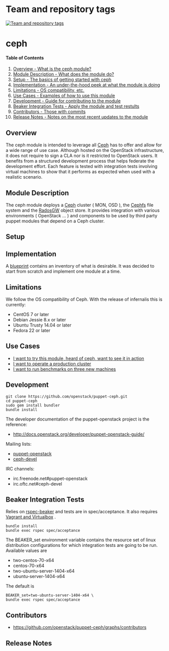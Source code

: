 Team and repository tags
========================

[![Team and repository tags](http://governance.openstack.org/badges/puppet-ceph.svg)](http://governance.openstack.org/reference/tags/index.html)

<!-- Change things from this point on -->

ceph
====

#### Table of Contents

1. [Overview - What is the ceph module?](#overview)
2. [Module Description - What does the module do?](#module-description)
3. [Setup - The basics of getting started with ceph](#setup)
4. [Implementation - An under-the-hood peek at what the module is doing](#implementation)
5. [Limitations - OS compatibility, etc.](#limitations)
6. [Use Cases - Examples of how to use this module](#limitations)
7. [Development - Guide for contributing to the module](#development)
8. [Beaker Integration Tests - Apply the module and test restults](#integration-tests)
9. [Contributors - Those with commits](#contributors)
10. [Release Notes - Notes on the most recent updates to the module](#release-notes)

Overview
--------

The ceph module is intended to leverage all [Ceph](http://ceph.com/) has to offer and allow for a wide range of use case. Although hosted on the OpenStack infrastructure, it does not require to sign a CLA nor is it restricted to OpenStack users. It benefits from a structured development process that helps federate the development effort. Each feature is tested with integration tests involving virtual machines to show that it performs as expected when used with a realistic scenario.

Module Description
------------------

The ceph module deploys a [Ceph](http://ceph.com/) cluster ( MON, OSD ), the [Cephfs](http://ceph.com/docs/next/cephfs/) file system and the [RadosGW](http://ceph.com/docs/next/radosgw/) object store. It provides integration with various environments ( OpenStack ... ) and components to be used by third party puppet modules that depend on a Ceph cluster.

Setup
-----

Implementation
--------------

A [blueprint](https://wiki.openstack.org/wiki/Puppet-openstack/ceph-blueprint) contains an inventory of what is desirable. It was decided to start from scratch and implement one module at a time.

Limitations
-----------

We follow the OS compatibility of Ceph. With the release of infernalis this is currently:

* CentOS 7 or later
* Debian Jessie 8.x or later
* Ubuntu Trusty 14.04 or later
* Fedora 22 or later

Use Cases
---------

* [I want to try this module, heard of ceph, want to see it in action](USECASES.md#i-want-to-try-this-module,-heard-of-ceph,-want-to-see-it-in-action)
* [I want to operate a production cluster](USECASES.md#i-want-to-operate-a-production-cluster)
* [I want to run benchmarks on three new machines](USECASES.md#i-want-to-run-benchmarks-on-three-new-machines)

Development
-----------

```
git clone https://github.com/openstack/puppet-ceph.git
cd puppet-ceph
sudo gem install bundler
bundle install
```

The developer documentation of the puppet-openstack project is the reference:

* http://docs.openstack.org/developer/puppet-openstack-guide/

Mailing lists:

* [puppet-openstack](https://groups.google.com/a/puppet.com/forum/#!forum/puppet-openstack)
* [ceph-devel](http://ceph.com/resources/mailing-list-irc/)

IRC channels:

* irc.freenode.net#puppet-openstack
* irc.oftc.net#ceph-devel

Beaker Integration Tests
------------------------

Relies on
[rspec-beaker](https://github.com/puppetlabs/beaker-rspec)
and tests are in spec/acceptance.
It also requires [Vagrant and Virtualbox](http://docs-v1.vagrantup.com/v1/docs/getting-started/)
.

```
bundle install
bundle exec rspec spec/acceptance
```

The BEAKER_set environment variable contains the resource set of linux
distribution configurations for which integration tests are going
to be run. Available values are

* two-centos-70-x64
* centos-70-x64
* two-ubuntu-server-1404-x64
* ubuntu-server-1404-x64

The default is

```
BEAKER_set=two-ubuntu-server-1404-x64 \
bundle exec rspec spec/acceptance
```

Contributors
------------

* https://github.com/openstack/puppet-ceph/graphs/contributors

Release Notes
-------------
